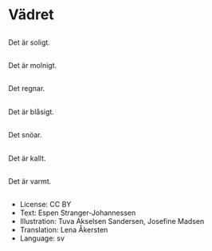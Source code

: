# Vädret

##
Det är soligt.

##
Det är molnigt.

##
Det regnar.

##
Det är blåsigt.

##
Det snöar.

##
Det är kallt.

##
Det är varmt.

##
* License: CC BY
* Text: Espen Stranger-Johannessen
* Illustration: Tuva Akselsen Sandersen, Josefine Madsen
* Translation: Lena Åkersten
* Language: sv
